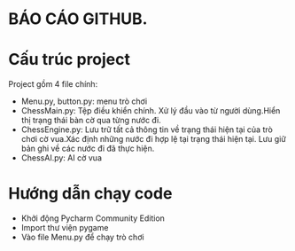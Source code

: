 # BÁO CÁO GITHUB.
<a name = "I"></a>
# Cấu trúc project
<a name="markdown"></a>
Project gồm 4 file chính:
- Menu.py, button.py: menu trò chơi
- ChessMain.py: Tệp điều khiển chính. Xử lý đầu vào từ người dùng.Hiển thị trạng thái bàn cờ qua từng nước đi.
- ChessEngine.py: Lưu trữ tất cả thông tin về trạng thái hiện tại của trò chơi cờ vua.Xác định những nước đi hợp lệ tại trạng thái hiện tại. Lưu giữ bản ghi về các nước đi đã thực hiện.
- ChessAI.py: AI cờ vua
#  Hướng dẫn chạy code
- Khởi động Pycharm Community Edition
- Import thư viện pygame
- Vào file Menu.py để chạy trò chơi


